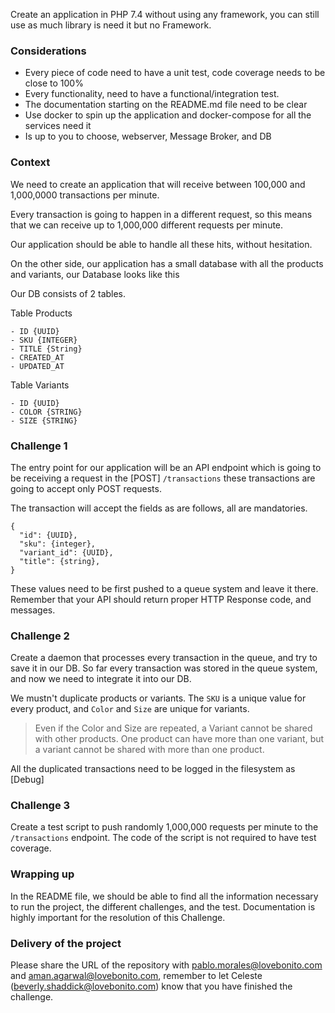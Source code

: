 Create an application in PHP 7.4 without using any framework, you can still use as much library is need it but no Framework.	


### Considerations

- Every piece of code need to have a unit test, code coverage needs to be close to 100%
- Every functionality, need to have a functional/integration test. 
- The documentation starting on the README.md file need to be clear
- Use docker to spin up the application and docker-compose for all the services need it 
- Is up to you to choose, webserver, Message Broker, and DB


### Context
We need to create an application that will receive between 100,000 and 1,000,0000 transactions per minute. 

Every transaction is going to happen in a different request, so this means that we can receive up to 1,000,000 different requests per minute. 

Our application should be able to handle all these hits, without hesitation. 

On the other side, our application has a small database with all the products and variants, our Database looks like this

Our DB consists of 2 tables.

Table Products

```
- ID {UUID}
- SKU {INTEGER}
- TITLE {String}
- CREATED_AT
- UPDATED_AT
```

Table Variants

```
- ID {UUID}
- COLOR {STRING}
- SIZE {STRING}
```



### Challenge 1 

 The entry point for our application will be an API endpoint which is going to be receiving a request in the [POST] `/transactions` these transactions are going to accept only POST requests. 

The transaction will accept the fields as are follows, all are mandatories.

```
{
  "id": {UUID},
  "sku": {integer},
  "variant_id": {UUID},
  "title": {string},
}
```


These values need to be first pushed to a queue system and leave it there. Remember that your API should return proper HTTP Response code, and messages. 

### Challenge 2

Create a daemon that processes every transaction in the queue, and try to save it in our DB. So far every transaction was stored in the queue system, and now we need to integrate it into our DB. 

We mustn't duplicate products or variants. The `SKU` is a unique value for every product, and `Color` and `Size` are unique for variants. 

> Even if the Color and Size are repeated, a Variant cannot be shared with other products. One product can have more than one variant, but a variant cannot be shared with more than one product. 


All the duplicated transactions need to be logged in the filesystem as [Debug]


### Challenge 3

Create a test script to push randomly 1,000,000 requests per minute to the `/transactions` endpoint. The code of the script is not required to have test coverage. 


### Wrapping up
In the README file, we should be able to find all the information necessary to run the project, the different challenges, and the test. Documentation is highly important for the resolution of this Challenge.

### Delivery of the project

Please share the URL of the repository with pablo.morales@lovebonito.com and aman.agarwal@lovebonito.com, remember to let Celeste (beverly.shaddick@lovebonito.com) know that you have finished the challenge.

 
 



